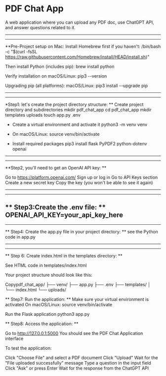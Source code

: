 # PDF Chat App
 A web application where you can upload any PDF doc, use ChatGPT API, and answer questions related to it.
 
------------------------------------
------------------------------------

**Pre-Project setup on Mac:
Install Homebrew first if you haven't:
/bin/bash -c "$(curl -fsSL https://raw.githubusercontent.com/Homebrew/install/HEAD/install.sh)"

Then install Python (includes pip):
brew install python

Verify installation on macOS/Linux:
pip3 --version

Upgrading pip (all platforms):
macOS/Linux:
pip3 install --upgrade pip



------------------------------------
------------------------------------



*Step1: let's create the project directory structure:
** Create project directory and subdirectories
mkdir pdf_chat_app
cd pdf_chat_app
mkdir templates uploads
touch app.py .env

* Create a virtual environment and activate it
python3 -m venv venv

* On macOS/Linux:
source venv/bin/activate

* Install required packages
pip3 install flask PyPDF2 python-dotenv openai

------------------------------------
------------------------------------

**Step2, you'll need to get an OpenAI API key:
**

Go to https://platform.openai.com/
Sign up or log in
Go to API Keys section
Create a new secret key
Copy the key (you won't be able to see it again)

------------------------------------
------------------------------------

** Step3:Create the .env file:
**
OPENAI_API_KEY=your_api_key_here
------------------------------------
------------------------------------


** Step4: Create the app.py file in your project directory:
**
see the Python code in app.py

------------------------------------
------------------------------------

** Step 6: Create index.html in the templates directory:
**

See HTML code in templates/index.html


Your project structure should look like this:

Copypdf_chat_app/
├── venv/
├── app.py
├── .env
├── templates/
│   └── index.html
└── uploads/

** Step7: Run the application:
**
Make sure your virtual environment is activated
On macOS/Linux:
source venv/bin/activate

Run the Flask application
python3 app.py

** Step8: Access the application:
**

Go to http://127.0.0.1:5000
You should see the PDF Chat Application interface

To test the application:

Click "Choose File" and select a PDF document
Click "Upload"
Wait for the "File uploaded successfully" message
Type a question in the input field
Click "Ask" or press Enter
Wait for the response from the ChatGPT API


